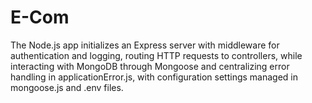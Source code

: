 # E-Com
The Node.js app initializes an Express server with middleware for authentication and logging, routing HTTP requests to controllers, while interacting with MongoDB through Mongoose and centralizing error handling in applicationError.js, with configuration settings managed in mongoose.js and .env files.
